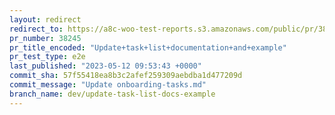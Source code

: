 ```yaml
---
layout: redirect
redirect_to: https://a8c-woo-test-reports.s3.amazonaws.com/public/pr/38245/e2e/index.html
pr_number: 38245
pr_title_encoded: "Update+task+list+documentation+and+example"
pr_test_type: e2e
last_published: "2023-05-12 09:53:43 +0000"
commit_sha: 57f55418ea8b3c2afef259309aebdba1d477209d
commit_message: "Update onboarding-tasks.md"
branch_name: dev/update-task-list-docs-example
---
```

